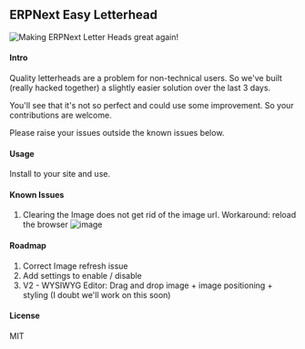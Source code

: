 ## ERPNext Easy Letterhead

![Making ERPNext Letter Heads great again!](https://user-images.githubusercontent.com/7912989/141492221-ffe12483-aaa3-4034-a329-5fbc97206b17.gif)


#### Intro
Quality letterheads are a problem for non-technical users. So we've built (really hacked together) a slightly easier solution over the last 3 days. 

You'll see that it's not so perfect and could use some improvement. So your contributions are welcome.

Please raise your issues outside the known issues below.

#### Usage

Install to your site and use.

#### Known Issues
1. Clearing the Image does not get rid of the image url. Workaround: reload the browser
![image](https://user-images.githubusercontent.com/7912989/141491970-68cf1804-ca70-4c3b-9a7f-28856eae6c41.png)

#### Roadmap
1. Correct Image refresh issue
2. Add settings to enable / disable
3. V2 - WYSIWYG Editor: Drag and drop image + image positioning + styling (I doubt we'll work on this soon)

#### License

MIT
